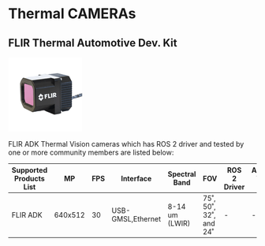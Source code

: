 # Thermal CAMERAs

## **FLIR Thermal Automotive Dev. Kit**

![images/thermal_camera-flir.png](images/thermal_camera-flir.png)  

FLIR ADK Thermal Vision cameras which has ROS 2 driver and tested by one or more community members are listed below:

| Supported Products List | MP      | FPS | Interface         | Spectral Band  | FOV                    | ROS 2 Driver | Autoware Tested (Y/N) |
| ----------------------- | ------- | --- | ----------------- | -------------- | ---------------------- | ------------ | --------------------- |
| FLIR ADK                | 640x512 | 30  | USB-GMSL,Ethernet | 8-14 um (LWIR) | 75˚, 50˚, 32˚, and 24˚ | -            | -                     |
